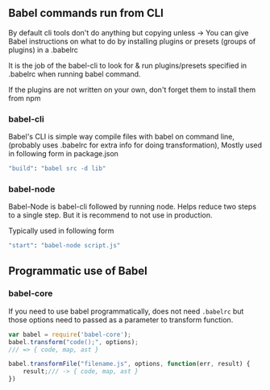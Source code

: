 
## Babel commands run from CLI

By default cli tools don't do anything but copying unless -> You can give Babel instructions on what to do by installing plugins or presets (groups of plugins) in a .babelrc

It is the job of the babel-cli to look for & run plugins/presets specified in .babelrc when running babel command.

If the plugins are not written on your own, don't forget them to install them from npm

### babel-cli

Babel's CLI is simple way compile files
with babel on command line, (probably uses .babelrc for extra info for doing transformation),
Mostly used in following form in package.json
``` sh
"build": "babel src -d lib"
```

### babel-node

Babel-Node is babel-cli followed by running node.
Helps reduce two steps to a single step.
But it is recommend to not use in production.

Typically used in following form
``` sh
"start": "babel-node script.js"
```

## Programmatic use of Babel

### babel-core

If you need to use babel programmatically,
does not need `.babelrc` but those options need to passed as a parameter to transform function.

``` js
var babel = require('babel-core');
babel.transform("code();", options);
/// => { code, map, ast }

babel.transformFile("filename.js", options, function(err, result) {
    result;/// -> { code, map, ast }
})
```
